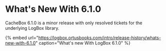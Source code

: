 # What's New With 6.1.0

CacheBox 6.1.0 is a minor release with only resolved tickets for the underlying LogBox library.

{% embed url="https://logbox.ortusbooks.com/intro/release-history/whats-new-with-6.1.0" caption="What\'s new With LogBox 6.1.0" %}



